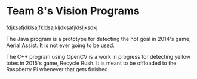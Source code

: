 Team 8's Vision Programs
======

fdjksafjdklsajfkldsajkljdksafjklsljksdkj

The Java program is a prototype for detecting the hot goal in 2014's game, Aerial Assist. It is not ever going to be used.

The C++ program using OpenCV is a work in progress for detecting yellow totes in 2015's game, Recycle Rush. It is meant to be offloaded to the Raspberry Pi whenever that gets finished.

